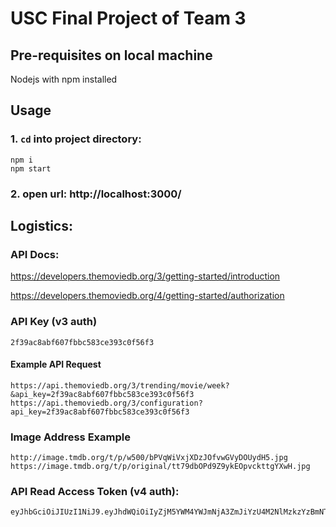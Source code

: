 # USC Final Project of Team 3

## Pre-requisites on local machine
Nodejs with npm installed

## Usage

### 1. `cd` into project directory:
```
npm i
npm start
```

### 2. open url: http://localhost:3000/

## Logistics:

### API Docs:
https://developers.themoviedb.org/3/getting-started/introduction

https://developers.themoviedb.org/4/getting-started/authorization

### API Key (v3 auth)
```
2f39ac8abf607fbbc583ce393c0f56f3
```
#### Example API Request
```
https://api.themoviedb.org/3/trending/movie/week?&api_key=2f39ac8abf607fbbc583ce393c0f56f3
https://api.themoviedb.org/3/configuration?api_key=2f39ac8abf607fbbc583ce393c0f56f3

```

### Image Address Example
```
http://image.tmdb.org/t/p/w500/bPVqWiVxjXDzJOfvwGVyDOUydH5.jpg
https://image.tmdb.org/t/p/original/tt79dbOPd9Z9ykEOpvckttgYXwH.jpg
```

### API Read Access Token (v4 auth):
```
eyJhbGciOiJIUzI1NiJ9.eyJhdWQiOiIyZjM5YWM4YWJmNjA3ZmJiYzU4M2NlMzkzYzBmNTZmMyIsInN1YiI6IjY0MThiYWRiZmU1YzkxMDA4M2JkZTFlNCIsInNjb3BlcyI6WyJhcGlfcmVhZCJdLCJ2ZXJzaW9uIjoxfQ.zPutmKSJJHTp8AxSAPJQcFq6JSCvcgUZTR3C7DDftSA
```